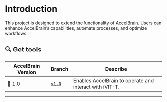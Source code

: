 # Introduction
This project is designed to extend the functionality of [AccelBrain](https://github.com/ChangLijie/AccelBrain-dev__confidential). Users can enhance AccelBrain’s capabilities, automate processes, and optimize workflows.

## 🔍 Get tools

| AccelBrain Version | Branch | Describe |
|------|---------|------|
| 🔹 1.0 | [`v1.0`](https://github.com/ChangLijie/innodiskorg-accelbrain-tools-dev__confidential/tree/v1.0) |Enables AccelBrain to operate and interact with iVIT-T.|

---
